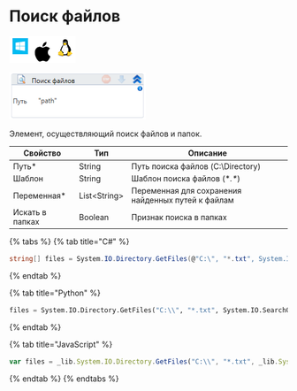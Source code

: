 # Поиск файлов

![](<../../../.gitbook/assets/image (100) (1) (1) (1) (1) (1) (1) (10) (203).png>)

![](<../../../.gitbook/assets/image (199).png>)

Элемент, осуществляющий поиск файлов и папок.

| Свойство        | Тип           | Описание                                           |
| --------------- | ------------- | -------------------------------------------------- |
| Путь\*          | String        | Путь поиска файлов (C:\Directory)                  |
| Шаблон          | String        | Шаблон поиска файлов (\*_.\*_)                     |
| Переменная\*    | List\<String> | Переменная для сохранения найденных путей к файлам |
| Искать в папках | Boolean       | Признак поиска в папках                            |

{% tabs %}
{% tab title="C#" %}
```csharp
string[] files = System.IO.Directory.GetFiles(@"C:\", "*.txt", System.IO.SearchOption.AllDirectories);
```
{% endtab %}

{% tab title="Python" %}
```python
files = System.IO.Directory.GetFiles("C:\\", "*.txt", System.IO.SearchOption.AllDirectories)
```
{% endtab %}

{% tab title="JavaScript" %}
```javascript
var files = _lib.System.IO.Directory.GetFiles("C:\\", "*.txt", _lib.System.IO.SearchOption.AllDirectories);
```
{% endtab %}
{% endtabs %}
